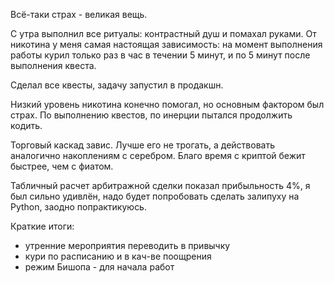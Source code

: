 Всё-таки страх - великая вещь.

С утра выполнил все ритуалы: контрастный душ и помахал руками.
От никотина у меня самая настоящая зависимость: на момент выполнения работы курил только раз в час в течении 5 минут, и по 5 минут после выполнения квеста.

Сделал все квесты, задачу запустил в продакшн.

Низкий уровень никотина конечно помогал, но основным фактором был страх.
По выполнению квестов, по инерции пытался продолжить кодить.

Торговый каскад завис. Лучше его не трогать, а действовать аналогично накоплениям с серебром. Благо время с криптой бежит быстрее, чем с фиатом.

Табличный расчет арбитражной сделки показал прибыльность 4%, я был сильно удивлён, надо будет попробовать сделать залипуху на Python, заодно попрактикуюсь.

Краткие итоги:
- утренние мероприятия переводить в привычку
- кури по расписанию и в кач-ве поощрения
- режим Бишопа - для начала работ
